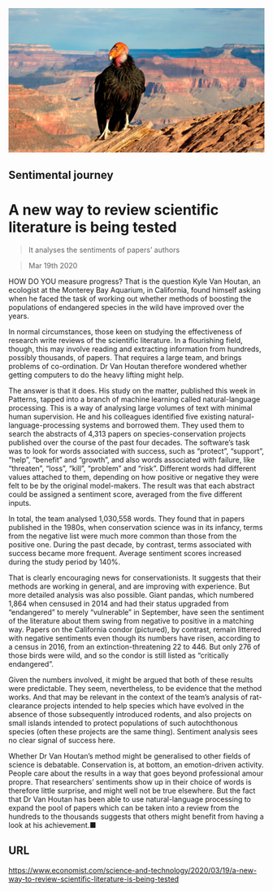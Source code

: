 ![](./images/20200321_STP004_0.jpg)

## Sentimental journey

# A new way to review scientific literature is being tested

> It analyses the sentiments of papers’ authors

> Mar 19th 2020

HOW DO YOU measure progress? That is the question Kyle Van Houtan, an ecologist at the Monterey Bay Aquarium, in California, found himself asking when he faced the task of working out whether methods of boosting the populations of endangered species in the wild have improved over the years.

In normal circumstances, those keen on studying the effectiveness of research write reviews of the scientific literature. In a flourishing field, though, this may involve reading and extracting information from hundreds, possibly thousands, of papers. That requires a large team, and brings problems of co-ordination. Dr Van Houtan therefore wondered whether getting computers to do the heavy lifting might help.

The answer is that it does. His study on the matter, published this week in Patterns, tapped into a branch of machine learning called natural-language processing. This is a way of analysing large volumes of text with minimal human supervision. He and his colleagues identified five existing natural-language-processing systems and borrowed them. They used them to search the abstracts of 4,313 papers on species-conservation projects published over the course of the past four decades. The software’s task was to look for words associated with success, such as “protect”, “support”, “help”, “benefit” and “growth”, and also words associated with failure, like “threaten”, “loss”, “kill”, “problem” and “risk”. Different words had different values attached to them, depending on how positive or negative they were felt to be by the original model-makers. The result was that each abstract could be assigned a sentiment score, averaged from the five different inputs.

In total, the team analysed 1,030,558 words. They found that in papers published in the 1980s, when conservation science was in its infancy, terms from the negative list were much more common than those from the positive one. During the past decade, by contrast, terms associated with success became more frequent. Average sentiment scores increased during the study period by 140%.

That is clearly encouraging news for conservationists. It suggests that their methods are working in general, and are improving with experience. But more detailed analysis was also possible. Giant pandas, which numbered 1,864 when censused in 2014 and had their status upgraded from “endangered” to merely “vulnerable” in September, have seen the sentiment of the literature about them swing from negative to positive in a matching way. Papers on the California condor (pictured), by contrast, remain littered with negative sentiments even though its numbers have risen, according to a census in 2016, from an extinction-threatening 22 to 446. But only 276 of those birds were wild, and so the condor is still listed as “critically endangered”.

Given the numbers involved, it might be argued that both of these results were predictable. They seem, nevertheless, to be evidence that the method works. And that may be relevant in the context of the team’s analysis of rat-clearance projects intended to help species which have evolved in the absence of those subsequently introduced rodents, and also projects on small islands intended to protect populations of such autochthonous species (often these projects are the same thing). Sentiment analysis sees no clear signal of success here.

Whether Dr Van Houtan’s method might be generalised to other fields of science is debatable. Conservation is, at bottom, an emotion-driven activity. People care about the results in a way that goes beyond professional amour propre. That researchers’ sentiments show up in their choice of words is therefore little surprise, and might well not be true elsewhere. But the fact that Dr Van Houtan has been able to use natural-language processing to expand the pool of papers which can be taken into a review from the hundreds to the thousands suggests that others might benefit from having a look at his achievement.■

## URL

https://www.economist.com/science-and-technology/2020/03/19/a-new-way-to-review-scientific-literature-is-being-tested
